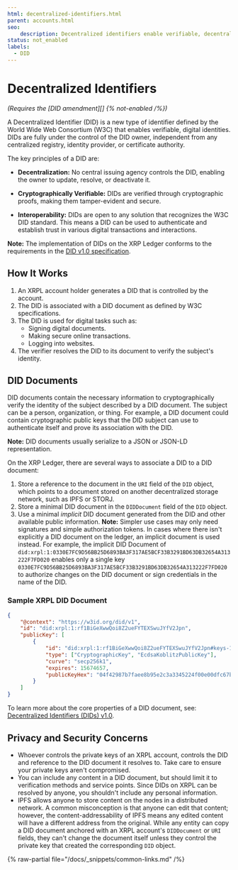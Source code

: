 ```yaml
---
html: decentralized-identifiers.html
parent: accounts.html
seo:
    description: Decentralized identifiers enable verifiable, decentralized digital identities.
status: not_enabled
labels:
  - DID
---
```

# Decentralized Identifiers

_(Requires the [DID amendment][] {% not-enabled /%})_

A Decentralized Identifier (DID) is a new type of identifier defined by the World Wide Web Consortium (W3C) that enables verifiable, digital identities. DIDs are fully under the control of the DID owner, independent from any centralized registry, identity provider, or certificate authority.

The key principles of a DID are:

- **Decentralization:** No central issuing agency controls the DID, enabling the owner to update, resolve, or deactivate it.

- **Cryptographically Verifiable:** DIDs are verified through cryptographic proofs, making them tamper-evident and secure.

- **Interoperability:** DIDs are open to any solution that recognizes the W3C DID standard. This means a DID can be used to authenticate and establish trust in various digital transactions and interactions.

**Note:** The implementation of DIDs on the XRP Ledger conforms to the requirements in the [DID v1.0 specification](https://www.w3.org/TR/did-core/).


## How It Works

1. An XRPL account holder generates a DID that is controlled by the account.
2. The DID is associated with a DID document as defined by W3C specifications.
3. The DID is used for digital tasks such as:
    - Signing digital documents.
    - Making secure online transactions.
    - Logging into websites.
4. The verifier resolves the DID to its document to verify the subject's identity.


## DID Documents

DID documents contain the necessary information to cryptographically verify the identity of the subject described by a DID document. The subject can be a person, organization, or thing. For example, a DID document could contain cryptographic public keys that the DID subject can use to authenticate itself and prove its association with the DID.

**Note:** DID documents usually serialize to a JSON or JSON-LD representation.

On the XRP Ledger, there are several ways to associate a DID to a DID document:

1. Store a reference to the document in the `URI` field of the `DID` object, which points to a document stored on another decentralized storage network, such as IPFS or STORJ.
2. Store a minimal DID document in the `DIDDocument` field of the `DID` object.
3. Use a minimal _implicit_ DID document generated from the DID and other available public information.
    **Note:** Simpler use cases may only need signatures and simple authorization tokens. In cases where there isn't explicitly a DID document on the ledger, an implicit document is used instead. For example, the implicit DID Document of `did:xrpl:1:0330E7FC9D56BB25D6893BA3F317AE5BCF33B3291BD63DB32654A313222F7FD020` enables only a single key `0330E7FC9D56BB25D6893BA3F317AE5BCF33B3291BD63DB32654A313222F7FD020` to authorize changes on the DID document or sign credentials in the name of the DID.


### Sample XRPL DID Document

```json
{
    "@context": "https://w3id.org/did/v1",
    "id": "did:xrpl:1:rf1BiGeXwwQoi8Z2ueFYTEXSwuJYfV2Jpn",
    "publicKey": [
        {
            "id": "did:xrpl:1:rf1BiGeXwwQoi8Z2ueFYTEXSwuJYfV2Jpn#keys-1",
            "type": ["CryptographicKey", "EcdsaKoblitzPublicKey"],
            "curve": "secp256k1",
            "expires": 15674657,
            "publicKeyHex": "04f42987b7faee8b95e2c3a3345224f00e00dfc67ba882..."
        }
    ]
}
```

To learn more about the core properties of a DID document, see: [Decentralized Identifiers (DIDs) v1.0](https://www.w3.org/TR/did-core/#core-properties).


## Privacy and Security Concerns

- Whoever controls the private keys of an XRPL account, controls the DID and reference to the DID document it resolves to. Take care to ensure your private keys aren't compromised.
- You can include any content in a DID document, but should limit it to verification methods and service points. Since DIDs on XRPL can be resolved by anyone, you shouldn't include any personal information.
- IPFS allows anyone to store content on the nodes in a distributed network. A common misconception is that anyone can edit that content; however, the content-addressability of IPFS means any edited content will have a different address from the original. While any entity can copy a DID document anchored with an XRPL account's `DIDDocument` or `URI` fields, they can't change the document itself unless they control the private key that created the corresponding `DID` object.

{% raw-partial file="/docs/_snippets/common-links.md" /%}
